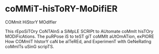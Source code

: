 # coMMiT-hisToRY-MoDifiER
COMmit HiStorY MOdIfIer

This rEpoSiTOry CoNTAInS a SiMpLE SCRIPt to AUtomate coMmIt hisTOry MODiFicAtions. The puRPose iS to teST giT coMMIt aUtOmATion, exPlORE How COMmIT hIstorY caN be alTeREd, and ExperimenT wIth GeNeRatIng coMmITs uSinG scripTS.
